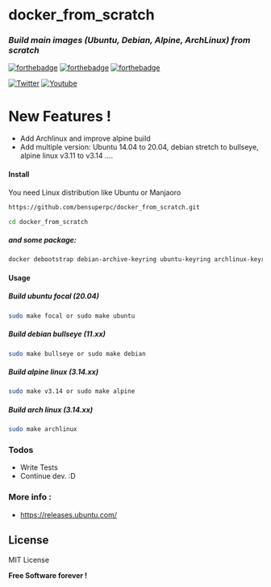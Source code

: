 # docker_from_scratch
### _Build main images (Ubuntu, Debian, Alpine, ArchLinux) from scratch_

 [![forthebadge](https://forthebadge.com/images/badges/built-with-love.svg)](https://forthebadge.com) [![forthebadge](https://forthebadge.com/images/badges/powered-by-jeffs-keyboard.svg)](https://forthebadge.com) [![forthebadge](https://forthebadge.com/images/badges/contains-cat-gifs.svg)](https://forthebadge.com)
 
 [![Twitter](https://img.shields.io/twitter/follow/Bensuperpc?style=social)](https://img.shields.io/twitter/follow/Bensuperpc?style=social) [![Youtube](https://img.shields.io/youtube/channel/subscribers/UCJsQFFL7QW4LSX9eskq-9Yg?style=social)](https://img.shields.io/youtube/channel/subscribers/UCJsQFFL7QW4LSX9eskq-9Yg?style=social) 

# New Features !

  - Add Archlinux and improve alpine build
  - Add multiple version: Ubuntu 14.04 to 20.04, debian stretch to bullseye, alpine linux v3.11 to v3.14 ....

#### Install
You need Linux distribution like Ubuntu or Manjaoro
```sh
https://github.com/bensuperpc/docker_from_scratch.git
```
```sh
cd docker_from_scratch
```
##### and some package:
```sh
docker debootstrap debian-archive-keyring ubuntu-keyring archlinux-keyring xz-utils tar wget curl make rsync (maybe others ?)
```

#### Usage
##### _Build ubuntu focal (20.04)_

```sh
sudo make focal or sudo make ubuntu
```
##### _Build debian bullseye (11.xx)_

```sh
sudo make bullseye or sudo make debian
```
##### _Build alpine linux (3.14.xx)_

```sh
sudo make v3.14 or sudo make alpine
```

##### _Build arch linux (3.14.xx)_

```sh
sudo make archlinux
```

### Todos

 - Write Tests
 - Continue dev. :D

### More info : 
- https://releases.ubuntu.com/

License
----

MIT License


**Free Software forever !**
